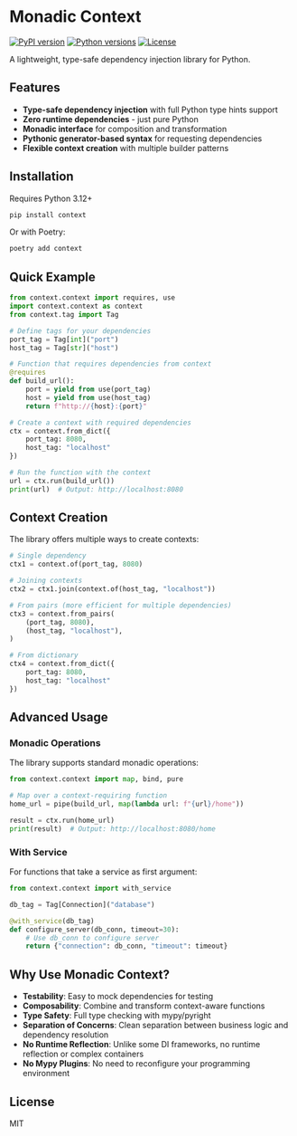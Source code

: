 # Monadic Context

[![PyPI version](https://img.shields.io/pypi/v/context.svg)](https://pypi.org/project/monadic-context/)
[![Python versions](https://img.shields.io/pypi/pyversions/context.svg)](https://pypi.org/project/monadic-context/)
[![License](https://img.shields.io/github/license/seanhaugh/python-monadic-context)](https://github.com/sphaugh/python-monadic-context/blob/main/LICENSE)

A lightweight, type-safe dependency injection library for Python.

## Features

- **Type-safe dependency injection** with full Python type hints support
- **Zero runtime dependencies** - just pure Python
- **Monadic interface** for composition and transformation
- **Pythonic generator-based syntax** for requesting dependencies
- **Flexible context creation** with multiple builder patterns

## Installation

Requires Python 3.12+

```bash
pip install context
```

Or with Poetry:

```bash
poetry add context
```

## Quick Example

```python
from context.context import requires, use
import context.context as context
from context.tag import Tag

# Define tags for your dependencies
port_tag = Tag[int]("port")
host_tag = Tag[str]("host")

# Function that requires dependencies from context
@requires
def build_url():
    port = yield from use(port_tag)
    host = yield from use(host_tag)
    return f"http://{host}:{port}"

# Create a context with required dependencies
ctx = context.from_dict({
    port_tag: 8080,
    host_tag: "localhost"
})

# Run the function with the context
url = ctx.run(build_url())
print(url)  # Output: http://localhost:8080
```

## Context Creation

The library offers multiple ways to create contexts:

```python
# Single dependency
ctx1 = context.of(port_tag, 8080)

# Joining contexts
ctx2 = ctx1.join(context.of(host_tag, "localhost"))

# From pairs (more efficient for multiple dependencies)
ctx3 = context.from_pairs(
    (port_tag, 8080),
    (host_tag, "localhost"),
)

# From dictionary
ctx4 = context.from_dict({
    port_tag: 8080,
    host_tag: "localhost"
})
```

## Advanced Usage

### Monadic Operations

The library supports standard monadic operations:

```python
from context.context import map, bind, pure

# Map over a context-requiring function
home_url = pipe(build_url, map(lambda url: f"{url}/home"))

result = ctx.run(home_url)
print(result)  # Output: http://localhost:8080/home

```

### With Service

For functions that take a service as first argument:

```python
from context.context import with_service

db_tag = Tag[Connection]("database")

@with_service(db_tag)
def configure_server(db_conn, timeout=30):
    # Use db_conn to configure server
    return {"connection": db_conn, "timeout": timeout}
```

## Why Use Monadic Context?

- **Testability**: Easy to mock dependencies for testing
- **Composability**: Combine and transform context-aware functions
- **Type Safety**: Full type checking with mypy/pyright
- **Separation of Concerns**: Clean separation between business logic and dependency resolution
- **No Runtime Reflection**: Unlike some DI frameworks, no runtime reflection or complex containers
- **No Mypy Plugins**: No need to reconfigure your programming environment

## License

MIT
